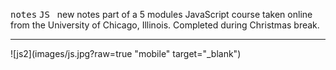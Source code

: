 

 <kbd>notes</kbd> <kbd>JS</kbd> &nbsp; new notes part of a 5 modules JavaScript course taken online from the University of Chicago, Illinois. Completed during Christmas break.
 <hr />  

 

 ![js2](images/js.jpg?raw=true "mobile" target="_blank")
